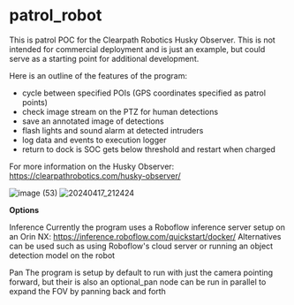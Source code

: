 # patrol_robot

This is patrol POC for the Clearpath Robotics Husky Observer. This is not intended for commercial deployment and is just an example, but could serve as a starting point for additional development.

Here is an outline of the features of the program:
- cycle between specified POIs (GPS coordinates specified as patrol points)
- check image stream on the PTZ for human detections
- save an annotated image of detections
- flash lights and sound alarm at detected intruders
- log data and events to execution logger
- return to dock is SOC gets below threshold and restart when charged

For more information on the Husky Observer: https://clearpathrobotics.com/husky-observer/

![image (53)](https://github.com/user-attachments/assets/54160a60-9311-4bc2-8ef1-fdf4700cff1b)
![20240417_212424](https://github.com/user-attachments/assets/4896be0f-7c0f-4290-8f7c-ff3793763020)

**Options**

Inference
Currently the program uses a Roboflow inference server setup on an Orin NX: https://inference.roboflow.com/quickstart/docker/
Alternatives can be used such as using Roboflow's cloud server or running an object detection model on the robot

Pan
The program is setup by default to run with just the camera pointing forward, but their is also an optional_pan node can be run in parallel to expand the FOV by panning back and forth



